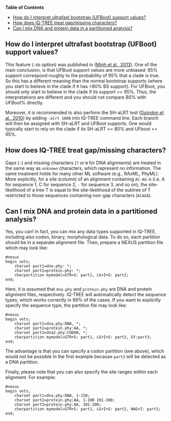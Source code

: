 <!-- START doctoc generated TOC please keep comment here to allow auto update -->
<!-- DON'T EDIT THIS SECTION, INSTEAD RE-RUN doctoc TO UPDATE -->
**Table of Contents**

- [How do I interpret ultrafast bootstrap (UFBoot) support values?](#how-do-i-interpret-ultrafast-bootstrap-ufboot-support-values)
- [How does IQ-TREE treat gap/missing characters?](#how-does-iq-tree-treat-gapmissing-characters)
- [Can I mix DNA and protein data in a partitioned analysis?](#can-i-mix-dna-and-protein-data-in-a-partitioned-analysis)

<!-- END doctoc generated TOC please keep comment here to allow auto update -->


How do I interpret ultrafast bootstrap (UFBoot) support values?
---------------------------------------------------------------

This feature (`-bb` option) was published in  ([Minh et al., 2013]). One of the main conclusion, is that UFBoot support values are more unbiased: 95% support correspond roughly to the probability of 95% that a clade is true. So this has a different meaning than the normal bootstrap supports (where you start to believe in the clade if it has >80% BS support). For UFBoot, you should only start to believe in the clade if its support >= 95%. Thus, the interpretations are different and you should not compare BS% with UFBoot% directly. 

Moreover, it is recommended to also perform the SH-aLRT test ([Guindon et al., 2010]) by adding `-alrt 1000` into IQ-TREE command line. Each branch will then be assigned with SH-aLRT and UFBoot supports. One would typically start to rely on the clade if its SH-aLRT >= 80% and UFboot >= 95%. 


How does IQ-TREE treat gap/missing characters?
----------------------------------------------

Gaps (`-`) and missing characters (`?` or `N` for DNA alignments) are treated in the same way as `unknown` characters, which represent no information. The same treatment holds for many other ML software (e.g., RAxML, PhyML). More explicitly,
for a site (column) of an alignment containing `AC-AG-A` (i.e. A for sequence 1, C for sequence 2, `-` for sequence 3, and so on), the site-likelihood
of a tree T is equal to the site-likelihood of the subtree of T restricted to those sequences containing non-gap characters (`ACAGA`).


Can I mix DNA and protein data in a partitioned analysis?
---------------------------------------------------------

Yes, you can! In fact, you can mix any data types supported in IQ-TREE, including also codon, binary, morphological data. To do so, each partition should be in a separate alignment file. Then, prepare a NEXUS partition file which may look like:

    #nexus
    begin sets;
        charset part1=dna.phy: *;
        charset part2=protein.phy: *;
        charpartition mymodel=GTR+G: part1, LG+I+G: part2;
    end;

Here, it is assumed that `dna.phy` and `protein.phy` are DNA and protein alignment files, respectively. IQ-TREE will automatically detect the sequence types, which works correctly in 99% of the cases. If you want to explicitly specify the sequence type, the partition file may look like:

    #nexus
    begin sets;
        charset part1=dna.phy:DNA, *;
        charset part2=protein.phy:AA, *;
        charset part3=dna2.phy:CODON, *;
        charpartition mymodel=GTR+G: part1, LG+I+G: part2, GY:part3;
    end;
 
The advantage is that you can specify a codon partition (see above), which would not be possible in the first example because `part3` will be detected as a DNA partition.

Finally, please note that you can also specify the site ranges within each alignment. For example:

    #nexus
    begin sets;
        charset part1=dna.phy:DNA, 1-150;
        charset part2=protein.phy:AA, 1-100 201-300;
        charset part3=protein.phy:AA, 101-200;
        charpartition mymodel=GTR+G: part1, LG+I+G: part2, WAG+I: part3;
    end;
 

[Guindon et al., 2010]: http://dx.doi.org/10.1093/sysbio/syq010
[Minh et al., 2013]: http://dx.doi.org/10.1093/molbev/mst024
